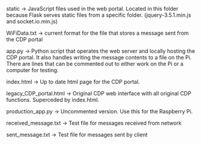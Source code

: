 static -> JavaScript files used in the web portal. Located in this folder because Flask serves static files from a specific folder. (jquery-3.5.1.min.js and socket.io.min.js)

WiFiData.txt -> current format for the file that stores a message sent from the CDP portal

app.py -> Python script that operates the web server and locally hosting the CDP portal. It also handles writing the message contents to a file on the Pi. There are lines that can be commented out to either work on the Pi or a computer for testing.

index.html -> Up to date html page for the CDP portal.

legacy_CDP_portal.html -> Original CDP web interface with all original CDP functions. Superceded by index.html.

production_app.py -> Uncommented version. Use this for the Raspberry Pi.

received_message.txt -> Test file for messages received from network

sent_message.txt -> Test file for messages sent by client
